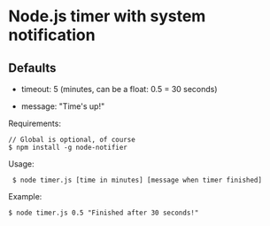 # Node.js timer with system notification #

## Defaults ##
* timeout: 5 (minutes, can be a float: 0.5 = 30 seconds)

* message: "Time's up!"

Requirements:

```
// Global is optional, of course
$ npm install -g node-notifier
```

Usage:

```
 $ node timer.js [time in minutes] [message when timer finished] 
```

Example:

```
$ node timer.js 0.5 "Finished after 30 seconds!"
```